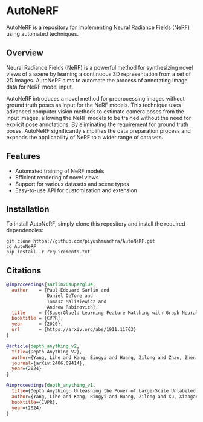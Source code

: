 # AutoNeRF

AutoNeRF is a repository for implementing Neural Radiance Fields (NeRF) using automated techniques. 

## Overview

Neural Radiance Fields (NeRF) is a powerful method for synthesizing novel views of a scene by learning a continuous 3D representation from a set of 2D images. AutoNeRF aims to automate the process of annotating image data for NeRF model input.

AutoNeRF introduces a novel method for preprocessing images without ground truth poses as input for the NeRF models. This technique uses advanced computer vision methods to estimate camera poses from the input images, allowing the NeRF models to be trained without the need for explicit pose annotations. By eliminating the requirement for ground truth poses, AutoNeRF significantly simplifies the data preparation process and expands the applicability of NeRF to a wider range of datasets. 

## Features

- Automated training of NeRF models
- Efficient rendering of novel views
- Support for various datasets and scene types
- Easy-to-use API for customization and extension

## Installation

To install AutoNeRF, simply clone this repository and install the required dependencies:

```
git clone https://github.com/piyushmundhra/AutoNeRF.git
cd AutoNeRF
pip install -r requirements.txt
```

## Citations

```bibtex
@inproceedings{sarlin20superglue,
  author    = {Paul-Edouard Sarlin and
               Daniel DeTone and
               Tomasz Malisiewicz and
               Andrew Rabinovich},
  title     = {{SuperGlue}: Learning Feature Matching with Graph Neural Networks},
  booktitle = {CVPR},
  year      = {2020},
  url       = {https://arxiv.org/abs/1911.11763}
}

@article{depth_anything_v2,
  title={Depth Anything V2},
  author={Yang, Lihe and Kang, Bingyi and Huang, Zilong and Zhao, Zhen and Xu, Xiaogang and Feng, Jiashi and Zhao, Hengshuang},
  journal={arXiv:2406.09414},
  year={2024}
}

@inproceedings{depth_anything_v1,
  title={Depth Anything: Unleashing the Power of Large-Scale Unlabeled Data}, 
  author={Yang, Lihe and Kang, Bingyi and Huang, Zilong and Xu, Xiaogang and Feng, Jiashi and Zhao, Hengshuang},
  booktitle={CVPR},
  year={2024}
}
```
